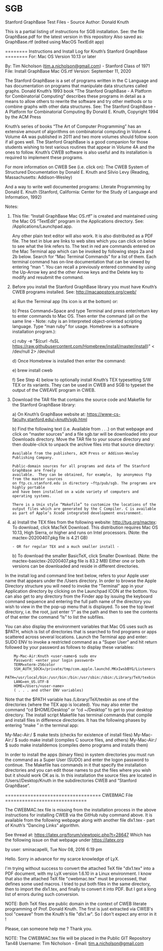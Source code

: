 # SGB
Stanford GraphBase Test Files - Source Author: Donald Knuth

This is a partial listing of instructions for SGB installation.
See: the file GraphBase.pdf for the latest version in this repository
Also saved as: GraphBase.rtf (edited using MacOS TextEdit app)

======== Instructions and Install Log for Knuth’s Stanford GraphBase ======== 
               For: Mac OS Version 10.13 or later

By:		Tim Nicholson (tim.a.nicholson@gmail.com) - Stanford Class of 1971
File:	Install GraphBase Mac OS.rtf
Version: September 11, 2020

The Stanford GraphBase is a set of programs written in the C Language and has
documentation on programs that manipulate data structures called graphs.  Donald
Knuth’s 1993 book “The Stanford GraphBase - A Platform for Combinatorial Computing”
describes these programs in detail as a means to allow others to rewrite the
software and try other methods or to combine graphs with other data structures.
See: 	The Stanford GraphBase - A Platform for Combinatorial Computing
		By Donald E. Knuth, Copyright 1994 by the ACM Press

Knuth’s series of books “The Art of Computer Programming” has an extensive amount
of algorithms on combinatorial computing in Volume 4.  Volume 4A was published
in 2011 and two more volumes should follow soon if all goes well.  The Stanford
GraphBase is a good companion for those students wishing to test various routines
that appear in Volume 4A and the ones to follow.  Knuth’s CWEB software is
also useful and its installation is required to implement these programs.

For more information on CWEB See (i.e. click on):
The CWEB System of Structured Documentation
by Donald E. Knuth and Silvio Levy (Reading, Massachusetts: Addison-Wesley)

And a way to write well documented programs:
Literate Programming
by Donald E. Knuth (Stanford, California: Center for the Study of Language and Information, 1992)

Notes:

1)	This file: “Install GraphBase Mac OS.rtf” is created and maintained using the
	Mac OS “TextEdit” program in the Applications directory.
	See: /Applications/Launchpad.app.

	Any other plain text editor will also work.  It is also distributed as a PDF file.
	The text in blue are links to web sites which you can click on below to see 
	what the link refers to.  The text in red are commands entered on the Mac
	Terminal app which can be invoked by following steps 2a and 2b below.
	Search for “Mac Terminal Commands” for a list of them.  Each terminal command
	has on-line documentation that can be viewed by entering “man <command-name>”.
	You can recall a previously entered command by using the Up-Arrow key and
	the other Arrow keys and the Delete key to modify and resubmit the command.

2)	Before you install the Stanford GraphBase library you must have Knuth’s
	CWEB programs installed.  See: http://macappstore.org/cweb/

	a)	Run the Terminal app (Its icon is at the bottom) or:

	b) 	Press Command+Space and type Terminal and press enter/return key
	     	to enter commands to Mac OS.  Then enter the command (all on the
		same line - Note: ruby is an Interpreted object-oriented scripting language.
		Type “man ruby” for usage.  Homebrew is a software installation program.):

	c) 	ruby -e "$(curl -fsSL https://raw.githubusercontent.com/Homebrew/install/master/install)" 
			< /dev/null 2> /dev/null

	d) 	Once Homebrew is installed then enter the command:

	e) 	brew install cweb

	f) 	See Step 4) below to optionally install Knuth’s TEX typesetting S/W
		TEX or its variants.  They can be used in CWEB and SGB to typeset the
		output of the CWEAVE program in CWEB.

3)	Download the TAR file that contains the source code and Makefile for the
	Stanford GraphBase library:

	a) 	On Knuth’s GraphBase website at:
		https://www-cs-faculty.stanford.edu/~knuth/sgb.html

	b) 	Find the following text (i.e. Available from . . .) on that webpage and
		click on “master sources” and a file sgb.tar will be downloaded into your
		Downloads directory.  Move the TAR file to your source directory and then
		double-click to unpack the archive files into that source directory:

		Available from the publishers, ACM Press or Addison-Wesley Publishing Company.
	
		Public-domain sources for all programs and data of The Stanford GraphBase are freely
		available.  They can be obtained, for example,  by anonymous ftp from the master sources
		on ftp.cs.stanford.edu in directory ~ftp/pub/sgb. The programs are highly portable 
		and have been installed on a wide variety of computers and operating systems.

		There is a Unix style “Makefile” to customize the locations of the
		output files which are generated by the C Compiler. C is available
		as part of Apple’s Xcode integrated development environment.

4)	a) 	Install the TEX files from the following website: 
		http://tug.org/mactex:
		To download, click MacTeX Download. 
		This distribution requires Mac OS 10.13, High Sierra, or higher and runs on Intel processors.
		(Note: the mactex-20200407.pkg file is 4.21 GB)

		- OR for regular TEX and a much smaller install -

	b)	To download the smaller BasicTeX, click Smaller Download. 
		(Note: the mactex-basictex-20200407.pkg file is 83.2 MB)
		Either one or both versions can be downloaded and reside in different
		directories.

In the install log and command line text below, <user-name> refers to your
Apple user name that appears under the /Users directory.  In order to browse
the Apple Directory structure you will need to invoke the “Terminal” app in
your Application directory by clicking on the Launchpad ICON at the bottom.
You can also get to any directory from the Finder app by issuing the
keyboard command sequence <shift> <command> <G key> and entering the full path
name of the directory you wish to view in the the pop-up menu that is displayed.
To see the top level directory, i.e. the root, just enter “/“ as the path and
then to see the contents of that enter the command “ls” to list the subfiles. 

You can also display the environment variables that Mac OS uses such as $PATH,
which is list of directories that is searched to find programs or apps scattered
across several locations.  Launch the Terminal app and enter: SUDO ENV to invoke
a restricted command as a “Super User” and hit return followed by your password
as follows to display these variables:

		My-Mac-Air:Knuth <user-name>$ sudo env
		Password: <enter your login password>
		TERM=xterm-256color
		SSH_AUTH_SOCK=/private/tmp/com.apple.launchd.MKxIwsbBYG/Listeners
		PATH=/usr/local/bin:/usr/bin:/bin:/usr/sbin:/sbin:/Library/TeX/texbin
		LANG=en_US.UTF-8
		HOME=/Users/<user-name>
		( . . . and other ENV variables)

Note that the $PATH variable has /Library/TeX/texbin as one of the directories
(where the TEX app is located).  You may also enter the command “cd $HOME/Desktop”
or “cd ~/Desktop” to get to your desktop directory.  The install script Makefile
has terminal commands that compile and install files in difference directories.
It has the following phases by entering “make <phase>” in the terminal app:

My-Mac-Air:/ <user-name>$ make tests		          (checks for existence of install files)
My-Mac-Air:/ <user-name>$ sudo make install       (compiles C source files, and others)
My-Mac-Air:/ <user-name>$ sudo make installdemos  (compiles demo programs and installs them)

In order to install the apps (binary files) in system directories you must run
the command as a Super User (SUDO) and enter the logon password to continue.  The
Makefile has commands in it that specify the installation directories and you
can edit those names to put the files where you wish but it should work OK as is.
In this installation the source files are located in /Users/<user-name>/Desktop/Knuth
in the subdirectories CWEB and “Stanford GraphBase”.
	
================================== CWEBMAC File =============================

The CWEBMAC.tex file is missing from the installation process in the above instructions
for installing CWEB via the GitHub ruby command above.  It is available from the following
webpage along with another file dlx1.tex - part of Knuth’s “Dancing Links” algorithm.

See thread at: https://latex.org/forum/viewtopic.php?t=28647
Which has the following issue on that webpage under https://latex.org

by user: sminacapelli, Tue Nov 08, 2016 6:19 pm

Hello.  Sorry in advance for my scarce knowledge of LyX.

I'm trying without success to convert the attached TeX file "dlx1.tex" into a PDF document, 
with my LyX version 1.6.10 in a Linux environment.  I know that also the attached 
TeX file "cwebmac.tex" must be processed, that defines some used macros.  I tried to put both 
files in the same directory, then to import the dlx1.tex, and finally to convert it into PDF. 
But I got a long list of errors during such conversion.

NOTE: Both TeX files are public domain in the context of CWEB literate programming 
of Prof. Donald Knuth. The first is just extracted via CWEB's tool "cweave" from the Knuth's 
file "dlx1.w". So I don't expect any error in it !

Please, can someone help me ? Thank you.

NOTE: The CWEBMAC.tex file will be placed in the Public GIT Repository Tan48
Username: Tim Nicholson - Email: tim.a.nicholson@gmail.com


	

